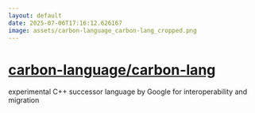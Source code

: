```yaml
---
layout: default
date: 2025-07-06T17:16:12.626167
image: assets/carbon-language_carbon-lang_cropped.png
---
```


# [carbon-language/carbon-lang](https://github.com/carbon-language/carbon-lang)

experimental C++ successor language by Google for interoperability and migration
